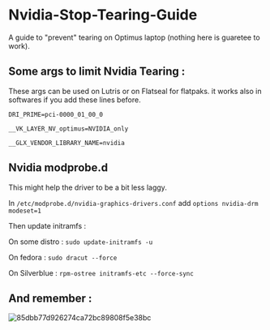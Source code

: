 # Nvidia-Stop-Tearing-Guide

A guide to "prevent" tearing on Optimus laptop (nothing here is guaretee to work).

## Some args to limit Nvidia Tearing :

These args can be used on Lutris or on Flatseal for flatpaks. it works also in softwares if you add these lines before.

`DRI_PRIME=pci-0000_01_00_0` 

`__VK_LAYER_NV_optimus=NVIDIA_only`

`__GLX_VENDOR_LIBRARY_NAME=nvidia`

## Nvidia modprobe.d

This might help the driver to be a bit less laggy.

In `/etc/modprobe.d/nvidia-graphics-drivers.conf` add `options nvidia-drm modeset=1`

Then update initramfs :

On some distro : `sudo update-initramfs -u`

On fedora : `sudo dracut --force`

On Silverblue : `rpm-ostree initramfs-etc --force-sync`

 ## And remember :
![85dbb77d926274ca72bc89808f5e38bc](https://user-images.githubusercontent.com/52078885/192109754-be64dfa5-d868-4dce-aadb-ff71b7301289.jpg)
